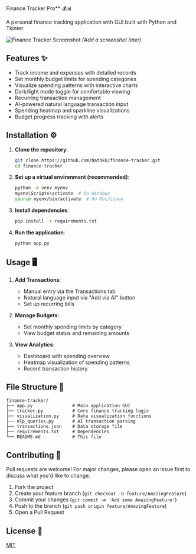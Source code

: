 Finance Tracker Pro** 💰📊

A personal finance tracking application with GUI built with Python and Tkinter.

![Finance Tracker Screenshot](screenshot.png) *(Add a screenshot later)*

## **Features** ✨
- Track income and expenses with detailed records
- Set monthly budget limits for spending categories
- Visualize spending patterns with interactive charts
- Dark/light mode toggle for comfortable viewing
- Recurring transaction management
- AI-powered natural language transaction input
- Spending heatmap and sparkline visualizations
- Budget progress tracking with alerts

## **Installation** ⚙️

1. **Clone the repository**:
   ```bash
   git clone https://github.com/Natokk/finance-tracker.git
   cd finance-tracker
   ```

2. **Set up a virtual environment (recommended)**:
   ```bash
   python -m venv myenv
   myenv\Scripts\activate  # On Windows
   source myenv/bin/activate  # On Mac/Linux
   ```

3. **Install dependencies**:
   ```bash
   pip install -r requirements.txt
   ```

4. **Run the application**:
   ```bash
   python app.py
   ```

## **Usage** 🖥️

1. **Add Transactions**:
   - Manual entry via the Transactions tab
   - Natural language input via "Add via AI" button
   - Set up recurring bills

2. **Manage Budgets**:
   - Set monthly spending limits by category
   - View budget status and remaining amounts

3. **View Analytics**:
   - Dashboard with spending overview
   - Heatmap visualization of spending patterns
   - Recent transaction history

## **File Structure** 📂
```
finance-tracker/
├── app.py               # Main application GUI
├── tracker.py           # Core finance tracking logic
├── visualization.py     # Data visualization functions
├── nlp_queries.py       # AI transaction parsing
├── transactions.json    # Data storage file
├── requirements.txt     # Dependencies
└── README.md            # This file
```

## **Contributing** 🤝
Pull requests are welcome! For major changes, please open an issue first to discuss what you'd like to change.

1. Fork the project
2. Create your feature branch (`git checkout -b feature/AmazingFeature`)
3. Commit your changes (`git commit -m 'Add some AmazingFeature'`)
4. Push to the branch (`git push origin feature/AmazingFeature`)
5. Open a Pull Request

## **License** 📜
[MIT](https://choosealicense.com/licenses/mit/)

